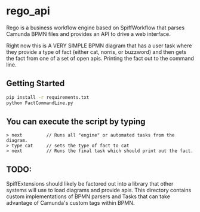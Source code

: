 # rego_api
Rego is a business workflow engine based on SpiffWorkflow that parses Camunda BPMN files and provides an API to drive a web interface.

Right now this is A VERY SIMPLE BPMN diagram that has a user task where they 
provide a type of fact (either cat, norris, or buzzword) and then gets the
fact from one of a set of open apis.  Printing the fact out to the command line.

## Getting Started
```bash
pip install -r requirements.txt
python FactCommandLine.py
```

## You can execute the script by typing 
```
> next         // Runs all "engine" or automated tasks from the diagram.
> type cat     // sets the type of fact to cat 
> next         // Runs the final task which should print out the fact.
```


## TODO:
SpiffExtensions should likely be factored out into a library that other
systems will use to load diagrams and provide apis.  This directory contains
custom implementations of BPMN parsers and Tasks that can take advantage
of Camunda's custom tags within BPMN.

